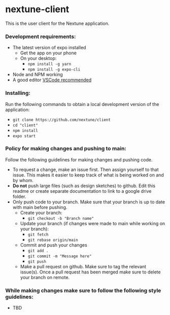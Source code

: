 # nextune-client

This is the user client for the Nextune application.

### Development requirements:
- The latest version of expo installed
    - Get the app on your phone
    - On your desktop:
        - `npm install -g yarn`
        - `npm install -g expo-cli`
- Node and NPM working
- A good editor [VSCode recommended](https://code.visualstudio.com/download)

### Installing:
Run the following commands to obtain a local development version of the application:
- `git clone https://github.com/nextune/client`
- `cd "client"`
- `npm install`
- `expo start`

### Policy for making changes and pushing to main:
Follow the following guidelines for making changes and pushing code.
- To request a change, make an issue first. Then assign yourself to that issue. This makes it easier to keep track of what is being worked on and by whom.
- **Do not** push large files (such as design sketches) to github. Edit this readme or create separate documentation to link to a google drive folder.
- Only push code to your branch. Make sure that your branch is up to date with main before pushing.
    - Create your branch:
        - `git checkout -b "Branch name"`
    - Update your branch (if changes were made to main while working on your branch):
        - `git fetch`
        - `git rebase origin/main`
    - Commit and push your changes
        - `git add .`
        - `git commit -m "Message here"`
        - `git push`
    - Make a pull request on github. Make sure to tag the relevant issue(s). Once a pull request has been merged make sure to delete your branch on remote.
    
### While making changes make sure to follow the following style guidelines:
- TBD
